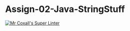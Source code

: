 # Assign-02-Java-StringStuff

[![Mr Coxall's Super Linter](https://github.com/ICS4U-Programming-ChristopherDB/Assign-02-Java-StringStuff/workflows/Mr%20Coxall's%20Super%20Linter/badge.svg)](https://github.com/ICS4U-Programming-ChristopherDB/Assign-02-Java-StringStuff/actions/)